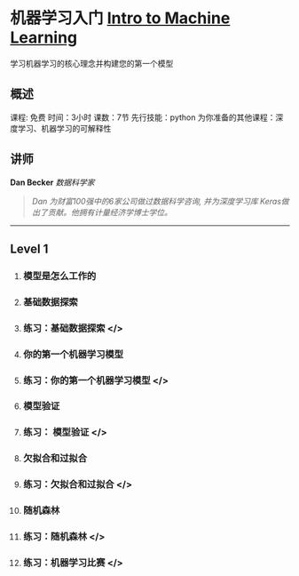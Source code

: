 # 机器学习入门  [Intro to Machine Learning](https://www.kaggle.com/learn/intro-to-machine-learning "官方链接") #

学习机器学习的核心理念并构建您的第一个模型

## 概述 #

课程: 免费
时间：3小时
课数：7节
先行技能：python
为你准备的其他课程：深度学习、机器学习的可解释性

## 讲师 #

**Dan Becker** *数据科学家*
>*Dan 为财富100强中的6家公司做过数据科学咨询, 并为深度学习库 Keras做出了贡献。他拥有计量经济学博士学位。*

-----------------------

## Level 1 #

1. ### 模型是怎么工作的 #

2. ### 基础数据探索 #

3. ### 练习：基础数据探索 </> #

4. ### 你的第一个机器学习模型 #

5. ### 练习：你的第一个机器学习模型 </> #

6. ### 模型验证 #

7. ### 练习： 模型验证 </> #

8. ### 欠拟合和过拟合 #

9. ### 练习：欠拟合和过拟合 </> #

10. ### 随机森林 #

11. ### 练习：随机森林 </> #

12. ### 练习：机器学习比赛 </> #
